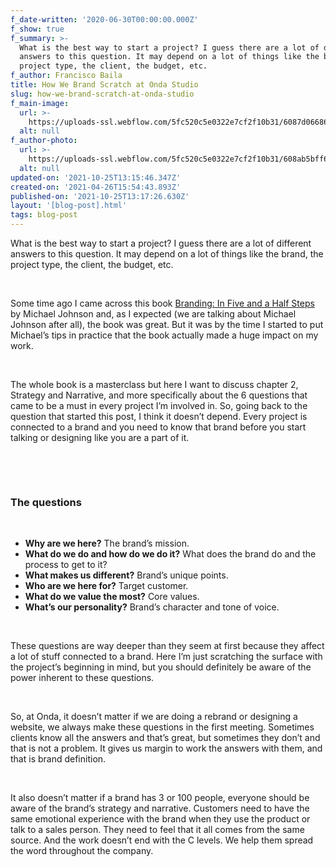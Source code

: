 ```yaml
---
f_date-written: '2020-06-30T00:00:00.000Z'
f_show: true
f_summary: >-
  What is the best way to start a project? I guess there are a lot of different
  answers to this question. It may depend on a lot of things like the brand, the
  project type, the client, the budget, etc.
f_author: Francisco Baila
title: How We Brand Scratch at Onda Studio
slug: how-we-brand-scratch-at-onda-studio
f_main-image:
  url: >-
    https://uploads-ssl.webflow.com/5fc520c5e0322e7cf2f10b31/6087d06686175145001b7c3f_1_f_5bbEPl4JXFcgP6IyMMmw.jpeg
  alt: null
f_author-photo:
  url: >-
    https://uploads-ssl.webflow.com/5fc520c5e0322e7cf2f10b31/608ab5bff69e1382854e7230_Group%2064.png
  alt: null
updated-on: '2021-10-25T13:15:46.347Z'
created-on: '2021-04-26T15:54:43.893Z'
published-on: '2021-10-25T13:17:26.630Z'
layout: '[blog-post].html'
tags: blog-post
---
```


What is the best way to start a project? I guess there are a lot of different answers to this question. It may depend on a lot of things like the brand, the project type, the client, the budget, etc.

‍

Some time ago I came across this book [Branding: In Five and a Half Steps](https://www.goodreads.com/book/show/29082597-branding) by Michael Johnson and, as I expected (we are talking about Michael Johnson after all), the book was great. But it was by the time I started to put Michael’s tips in practice that the book actually made a huge impact on my work.

‍

The whole book is a masterclass but here I want to discuss chapter 2, Strategy and Narrative, and more specifically about the 6 questions that came to be a must in every project I’m involved in. So, going back to the question that started this post, I think it doesn’t depend. Every project is connected to a brand and you need to know that brand before you start talking or designing like you are a part of it.

‍

‍

### The questions

‍

*   **Why are we here?** The brand’s mission.
*   **What do we do and how do we do it?** What does the brand do and the process to get to it?
*   **What makes us different?** Brand’s unique points.
*   **Who are we here for?** Target customer.
*   **What do we value the most?** Core values.
*   **What’s our personality?** Brand’s character and tone of voice.

‍

These questions are way deeper than they seem at first because they affect a lot of stuff connected to a brand. Here I’m just scratching the surface with the project’s beginning in mind, but you should definitely be aware of the power inherent to these questions.

‍

So, at Onda, it doesn’t matter if we are doing a rebrand or designing a website, we always make these questions in the first meeting. Sometimes clients know all the answers and that’s great, but sometimes they don’t and that is not a problem. It gives us margin to work the answers with them, and that is brand definition.

‍

It also doesn’t matter if a brand has 3 or 100 people, everyone should be aware of the brand’s strategy and narrative. Customers need to have the same emotional experience with the brand when they use the product or talk to a sales person. They need to feel that it all comes from the same source. And the work doesn’t end with the C levels. We help them spread the word throughout the company.
